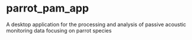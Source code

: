 # parrot_pam_app
A desktop application for the processing and analysis of passive acoustic monitoring data focusing on parrot species

